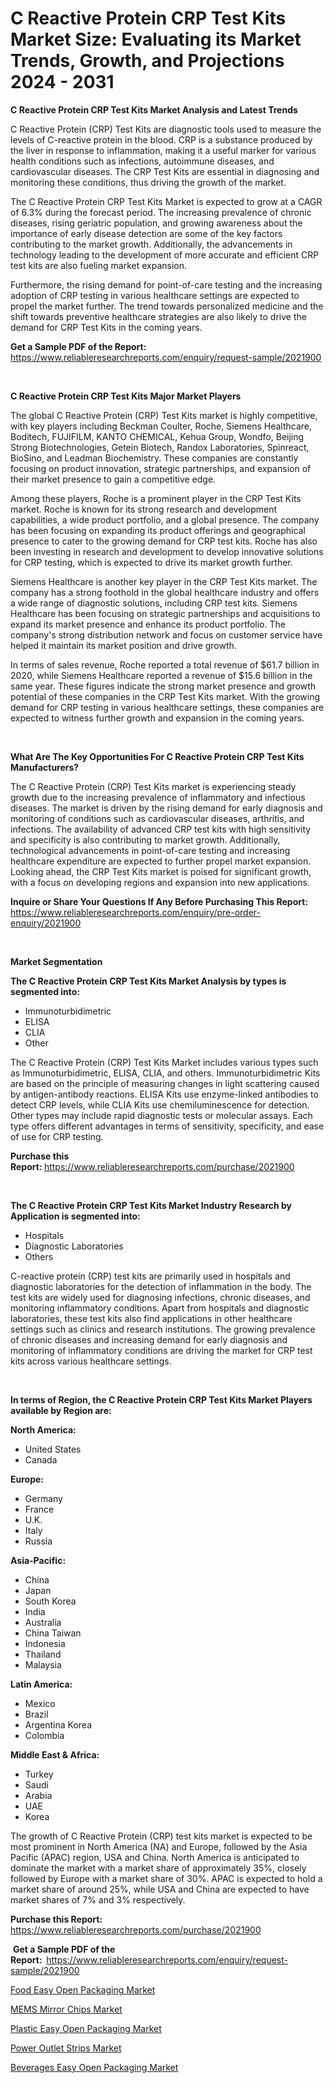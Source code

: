 <p><h1>C Reactive Protein CRP Test Kits Market Size: Evaluating its Market Trends, Growth, and Projections 2024 - 2031</h1></p><p><strong>C Reactive Protein CRP Test Kits Market Analysis and Latest Trends</strong></p>
<p><p>C Reactive Protein (CRP) Test Kits are diagnostic tools used to measure the levels of C-reactive protein in the blood. CRP is a substance produced by the liver in response to inflammation, making it a useful marker for various health conditions such as infections, autoimmune diseases, and cardiovascular diseases. The CRP Test Kits are essential in diagnosing and monitoring these conditions, thus driving the growth of the market.</p><p>The C Reactive Protein CRP Test Kits Market is expected to grow at a CAGR of 6.3% during the forecast period. The increasing prevalence of chronic diseases, rising geriatric population, and growing awareness about the importance of early disease detection are some of the key factors contributing to the market growth. Additionally, the advancements in technology leading to the development of more accurate and efficient CRP test kits are also fueling market expansion.</p><p>Furthermore, the rising demand for point-of-care testing and the increasing adoption of CRP testing in various healthcare settings are expected to propel the market further. The trend towards personalized medicine and the shift towards preventive healthcare strategies are also likely to drive the demand for CRP Test Kits in the coming years.</p></p>
<p><strong>Get a Sample PDF of the Report:&nbsp;</strong> <a href="https://www.reliableresearchreports.com/enquiry/request-sample/2021900">https://www.reliableresearchreports.com/enquiry/request-sample/2021900</a></p>
<p>&nbsp;</p>
<p><strong>C Reactive Protein CRP Test Kits Major Market Players</strong></p>
<p><p>The global C Reactive Protein (CRP) Test Kits market is highly competitive, with key players including Beckman Coulter, Roche, Siemens Healthcare, Boditech, FUJIFILM, KANTO CHEMICAL, Kehua Group, Wondfo, Beijing Strong Biotechnologies, Getein Biotech, Randox Laboratories, Spinreact, BioSino, and Leadman Biochemistry. These companies are constantly focusing on product innovation, strategic partnerships, and expansion of their market presence to gain a competitive edge.</p><p>Among these players, Roche is a prominent player in the CRP Test Kits market. Roche is known for its strong research and development capabilities, a wide product portfolio, and a global presence. The company has been focusing on expanding its product offerings and geographical presence to cater to the growing demand for CRP test kits. Roche has also been investing in research and development to develop innovative solutions for CRP testing, which is expected to drive its market growth further.</p><p>Siemens Healthcare is another key player in the CRP Test Kits market. The company has a strong foothold in the global healthcare industry and offers a wide range of diagnostic solutions, including CRP test kits. Siemens Healthcare has been focusing on strategic partnerships and acquisitions to expand its market presence and enhance its product portfolio. The company's strong distribution network and focus on customer service have helped it maintain its market position and drive growth.</p><p>In terms of sales revenue, Roche reported a total revenue of $61.7 billion in 2020, while Siemens Healthcare reported a revenue of $15.6 billion in the same year. These figures indicate the strong market presence and growth potential of these companies in the CRP Test Kits market. With the growing demand for CRP testing in various healthcare settings, these companies are expected to witness further growth and expansion in the coming years.</p></p>
<p>&nbsp;</p>
<p><strong>What Are The Key Opportunities For C Reactive Protein CRP Test Kits Manufacturers?</strong></p>
<p><p>The C Reactive Protein (CRP) Test Kits market is experiencing steady growth due to the increasing prevalence of inflammatory and infectious diseases. The market is driven by the rising demand for early diagnosis and monitoring of conditions such as cardiovascular diseases, arthritis, and infections. The availability of advanced CRP test kits with high sensitivity and specificity is also contributing to market growth. Additionally, technological advancements in point-of-care testing and increasing healthcare expenditure are expected to further propel market expansion. Looking ahead, the CRP Test Kits market is poised for significant growth, with a focus on developing regions and expansion into new applications.</p></p>
<p><strong>Inquire or Share Your Questions If Any Before Purchasing This Report:</strong> <a href="https://www.reliableresearchreports.com/enquiry/pre-order-enquiry/2021900">https://www.reliableresearchreports.com/enquiry/pre-order-enquiry/2021900</a></p>
<p>&nbsp;</p>
<p><strong>Market Segmentation</strong></p>
<p><strong>The C Reactive Protein CRP Test Kits Market Analysis by types is segmented into:</strong></p>
<p><ul><li>Immunoturbidimetric</li><li>ELISA</li><li>CLIA</li><li>Other</li></ul></p>
<p><p>The C Reactive Protein (CRP) Test Kits Market includes various types such as Immunoturbidimetric, ELISA, CLIA, and others. Immunoturbidimetric Kits are based on the principle of measuring changes in light scattering caused by antigen-antibody reactions. ELISA Kits use enzyme-linked antibodies to detect CRP levels, while CLIA Kits use chemiluminescence for detection. Other types may include rapid diagnostic tests or molecular assays. Each type offers different advantages in terms of sensitivity, specificity, and ease of use for CRP testing.</p></p>
<p><strong>Purchase this Report:&nbsp;</strong><a href="https://www.reliableresearchreports.com/purchase/2021900">https://www.reliableresearchreports.com/purchase/2021900</a></p>
<p>&nbsp;</p>
<p><strong>The C Reactive Protein CRP Test Kits Market Industry Research by Application is segmented into:</strong></p>
<p><ul><li>Hospitals</li><li>Diagnostic Laboratories</li><li>Others</li></ul></p>
<p><p>C-reactive protein (CRP) test kits are primarily used in hospitals and diagnostic laboratories for the detection of inflammation in the body. The test kits are widely used for diagnosing infections, chronic diseases, and monitoring inflammatory conditions. Apart from hospitals and diagnostic laboratories, these test kits also find applications in other healthcare settings such as clinics and research institutions. The growing prevalence of chronic diseases and increasing demand for early diagnosis and monitoring of inflammatory conditions are driving the market for CRP test kits across various healthcare settings.</p></p>
<p>&nbsp;</p>
<p><strong>In terms of Region, the C Reactive Protein CRP Test Kits Market Players available by Region are:</strong></p>
<p>
    <p> <strong> North America: </strong>
        <ul>
            <li>United States</li>
            <li>Canada</li>
        </ul>
        </p> 
    <p> <strong> Europe: </strong>
        <ul>
            <li>Germany</li>
            <li>France</li>
            <li>U.K.</li>
            <li>Italy</li>
            <li>Russia</li>
        </ul>
        </p> 
    <p> <strong> Asia-Pacific: </strong>
        <ul>
            <li>China</li>
            <li>Japan</li>
            <li>South Korea</li>
            <li>India</li>
            <li>Australia</li>
            <li>China Taiwan</li>
            <li>Indonesia</li>
            <li>Thailand</li>
            <li>Malaysia</li>
        </ul>
        </p> 
    <p> <strong> Latin America: </strong>
        <ul>
            <li>Mexico</li>
            <li>Brazil</li>
            <li>Argentina Korea</li>
            <li>Colombia</li>
        </ul>
        </p> 
    <p> <strong> Middle East & Africa: </strong>
        <ul>
            <li>Turkey</li>
            <li>Saudi</li>
            <li>Arabia</li>
            <li>UAE</li>
            <li>Korea</li>
        </ul>
    </p>
    </p>
<p><p>The growth of C Reactive Protein (CRP) test kits market is expected to be most prominent in North America (NA) and Europe, followed by the Asia Pacific (APAC) region, USA and China. North America is anticipated to dominate the market with a market share of approximately 35%, closely followed by Europe with a market share of 30%. APAC is expected to hold a market share of around 25%, while USA and China are expected to have market shares of 7% and 3% respectively.</p></p>
<p><strong>Purchase this Report: </strong><a href="https://www.reliableresearchreports.com/purchase/2021900">https://www.reliableresearchreports.com/purchase/2021900</a></p>
<p>&nbsp;<strong>Get a Sample PDF of the Report:&nbsp;&nbsp;</strong><a href="https://www.reliableresearchreports.com/enquiry/request-sample/2021900">https://www.reliableresearchreports.com/enquiry/request-sample/2021900</a></p>
<p><strong></strong></p>
<p><p><a href="https://military-diascia-e68.notion.site/Food-Easy-Open-Packaging-Market-Research-Report-Forecasted-for-Period-from-2024-2031-by-Market-Ty-d9792ee2e3794e618284566277036889">Food Easy Open Packaging Market</a></p><p><a href="https://view.publitas.com/reportprime-1/insights-into-mems-mirror-chips-market-size-analysing-market-share-trends-and-growth-from-2024-to-2031/">MEMS Mirror Chips Market</a></p><p><a href="https://meowing-canidae-761.notion.site/Plastic-Easy-Open-Packaging-Market-Growth-Market-Trends-COVID-19-Impact-and-Forecasts-for-period--d19773bffcfa4cb69e8c9af31a92c670">Plastic Easy Open Packaging Market</a></p><p><a href="https://view.publitas.com/reportprime-1/power-outlet-strips-market-research-report-forecasted-for-period-from-2024-2031-by-market-type-market-application-and-region/">Power Outlet Strips Market</a></p><p><a href="https://sudsy-motorcycle-bbc.notion.site/Beverages-Easy-Open-Packaging-Market-Research-Report-Provides-Critical-Insights-that-can-help-Shape--17a1516ac3784750af8e013a8b3b9cd5">Beverages Easy Open Packaging Market</a></p></p>